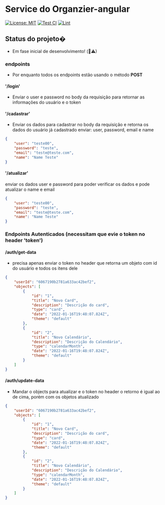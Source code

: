 # Service do Organzier-angular


[![License: MIT](https://img.shields.io/badge/License-MIT-yellow.svg)](https://opensource.org/licenses/MIT)
[![Test CI](https://github.com/patrick095/organizer-service/actions/workflows/test.yml/badge.svg?branch=master)](https://github.com/patrick095/organizer-service/actions/workflows/test.yml)
[![Lint](https://github.com/patrick095/organizer-service/actions/workflows/lint.yml/badge.svg?branch=master)](https://github.com/patrick095/organizer-service/actions/workflows/lint.yml)


## Status do projeto�
- Em fase inicial de desenvolvimento! (🚧⚠)

### endpoints
- Por enquanto todos os endpoints estão usando o método **POST**

#### '/login'
- Enviar o user e password no body da requisição para retornar as informações do usuário e o token

#### '/cadastrar'
- Enviar os dados para cadastrar no body da requisição e retorna os dados do usuário já cadastrado
enviar: user, password, email e name
```json
{
	"user": "teste00",
	"password": "teste",
	"email": "teste@teste.com",
	"name": "Name Teste"
}
```

#### '/atualizar'
enviar os dados user e password para poder verificar os dados e pode atualizar o name e email

```json
{
	"user": "teste00",
	"password": "teste",
	"email": "teste@teste.com",
	"name": "Name Teste"
}
```

### Endpoints Autenticados (necessitam que evie o token no header 'token')

#### /auth/get-data

- precisa apenas enviar o token no header que retorna um objeto com id do usuário e todos os itens dele

```json
{
	"userId": "6067190b2781a633ac42bef2",
	"objects": [
		{
			"id": "1",
			"title": "Novo Card",
			"description": "Descrição do card",
			"type": "card",
			"date": "2022-01-16T19:48:07.824Z",
			"theme": "default"
		},
		{
			"id": "2",
			"title": "Novo Calendário",
			"description": "Descrição do Calendário",
			"type": "calendarMonth",
			"date": "2022-01-16T19:48:07.824Z",
			"theme": "default"
		}
	]
}
```

#### /auth/update-data

- Mandar o objects para atualizar e o token no header o retorno é igual ao de cima, porém com os objetos atualizado

```json
{
	"userId": "6067190b2781a633ac42bef2",
	"objects": [
		{
			"id": "1",
			"title": "Novo Card",
			"description": "Descrição do card",
			"type": "card",
			"date": "2022-01-16T19:48:07.824Z",
			"theme": "default"
		},
		{
			"id": "2",
			"title": "Novo Calendário",
			"description": "Descrição do Calendário",
			"type": "calendarMonth",
			"date": "2022-01-16T19:48:07.824Z",
			"theme": "default"
		}
	]
}
```
